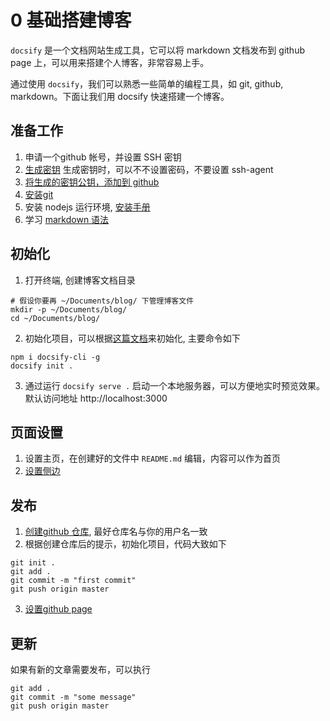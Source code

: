 # 0 基础搭建博客

`docsify` 是一个文档网站生成工具，它可以将 markdown 文档发布到 github page 上，可以用来搭建个人博客，非常容易上手。

通过使用 `docsify`，我们可以熟悉一些简单的编程工具，如 git, github, markdown。下面让我们用 docsify 快速搭建一个博客。

## 准备工作

1. 申请一个github 帐号，并设置 SSH 密钥
  1. [生成密钥](https://docs.github.com/cn/github/authenticating-to-github/generating-a-new-ssh-key-and-adding-it-to-the-ssh-agent#generating-a-new-ssh-key)
生成密钥时，可以不不设置密码，不要设置 ssh-agent
  2. [将生成的密钥公钥，添加到 github](https://docs.github.com/cn/github/authenticating-to-github/adding-a-new-ssh-key-to-your-github-account)
3. [安装git](https://git-scm.com/book/zh/v2/%E8%B5%B7%E6%AD%A5-%E5%AE%89%E8%A3%85-Git)
4. 安装 nodejs 运行环境, [安装手册](https://nodejs.org/zh-cn/download/package-manager/)
5. 学习 [markdown 语法](https://www.jianshu.com/p/q81RER)

## 初始化

1. 打开终端, 创建博客文档目录
```shell
# 假设你要再 ~/Documents/blog/ 下管理博客文件
mkdir -p ~/Documents/blog/
cd ~/Documents/blog/
```
2. 初始化项目，可以根据[这篇文档](https://docsify.js.org/#/zh-cn/quickstart)来初始化, 主要命令如下
```
npm i docsify-cli -g
docsify init .
```
3. 通过运行 `docsify serve .` 启动一个本地服务器，可以方便地实时预览效果。默认访问地址 http://localhost:3000

## 页面设置

1. 设置主页，在创建好的文件中 `README.md` 编辑，内容可以作为首页
2. [设置侧边](https://docsify.js.org/#/zh-cn/more-pages?id=%e5%ae%9a%e5%88%b6%e4%be%a7%e8%be%b9%e6%a0%8f)

## 发布

1. [创建github 仓库](https://docs.github.com/cn/github/getting-started-with-github/create-a-repo), 最好仓库名与你的用户名一致
2. 根据创建仓库后的提示，初始化项目，代码大致如下
```
git init .
git add .
git commit -m "first commit"
git push origin master
```
3. [设置github page](https://docs.github.com/cn/github/working-with-github-pages/configuring-a-publishing-source-for-your-github-pages-site)

## 更新

如果有新的文章需要发布，可以执行
```
git add .
git commit -m "some message"
git push origin master
```
